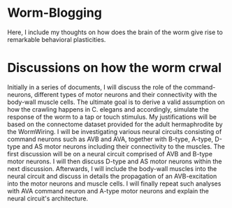 # Worm-Blogging
Here, I include my thoughts on how does the brain of the worm give rise to remarkable behavioral plasticities.


# Discussions on how the worm crwal
Initially in a series of documents, I will discuss the role of the command-neurons, different types of motor neurons and their connectivity with the body-wall muscle cells. The ultimate goal is to derive a valid assumption on how the crawling happens in C. elegans and accordingly, simulate the response of the worm to a tap or touch stimulus. My justifications will be based on the connectome dataset provided for the adult hermaphrodite by the WormWiring. I will be investigating various neural circuits consisting of command neurons such as AVB and AVA, together with B-type, A-type, D-type and AS motor neurons including their connectivity to the muscles. The first discussion will be on a neural circuit comprised of AVB and B-type motor neurons.  I will then discuss D-type and AS motor neurons within the next discussion. Afterwards, I will include the body-wall muscles into the neural circuit and discuss in details the propagation of an AVB-excitation into the motor neurons and muscle cells. I will finally repeat such analyses with AVA command neuron and A-type motor neurons and explain the neural circuit's architecture. 

